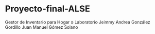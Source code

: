 # Proyecto-final-ALSE
Gestor de Inventario para Hogar o Laboratorio
Jeimmy Andrea González Gordillo
Juan Manuel Gómez Solano
